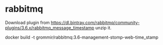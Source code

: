 # rabbitmq

Download plugin from https://dl.bintray.com/rabbitmq/community-plugins/3.6.x/rabbitmq_message_timestamp
unzip it.

docker build -t grommir/rabbitmq:3.6-management-stomp-web-time_stamp
